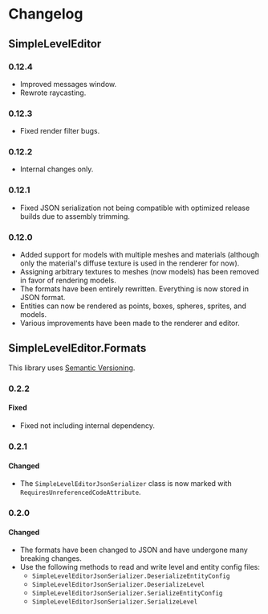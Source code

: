 # Changelog

## SimpleLevelEditor

### 0.12.4

- Improved messages window.
- Rewrote raycasting.

### 0.12.3

- Fixed render filter bugs.

### 0.12.2

- Internal changes only.

### 0.12.1

- Fixed JSON serialization not being compatible with optimized release builds due to assembly trimming.

### 0.12.0

- Added support for models with multiple meshes and materials (although only the material's diffuse texture is used in the renderer for now).
- Assigning arbitrary textures to meshes (now models) has been removed in favor of rendering models.
- The formats have been entirely rewritten. Everything is now stored in JSON format.
- Entities can now be rendered as points, boxes, spheres, sprites, and models.
- Various improvements have been made to the renderer and editor.

## SimpleLevelEditor.Formats

This library uses [Semantic Versioning](https://semver.org/spec/v2.0.0.html).

### 0.2.2

#### Fixed

- Fixed not including internal dependency.

### 0.2.1

#### Changed

- The `SimpleLevelEditorJsonSerializer` class is now marked with `RequiresUnreferencedCodeAttribute`.

### 0.2.0

#### Changed

- The formats have been changed to JSON and have undergone many breaking changes.
- Use the following methods to read and write level and entity config files:
  - `SimpleLevelEditorJsonSerializer.DeserializeEntityConfig`
  - `SimpleLevelEditorJsonSerializer.DeserializeLevel`
  - `SimpleLevelEditorJsonSerializer.SerializeEntityConfig`
  - `SimpleLevelEditorJsonSerializer.SerializeLevel`
